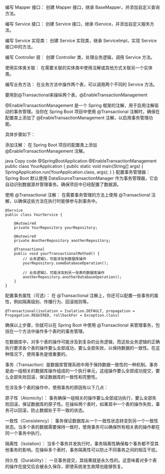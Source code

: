 编写 Mapper 接口： 创建 Mapper 接口，继承 BaseMapper，并添加自定义查询方法。

编写 Service 接口： 创建 Service 接口，继承 IService，并添加自定义服务方法。

编写 Service 实现类： 创建 Service 实现类，继承 ServiceImpl，实现 Service 接口中的方法。      

编写 Controller 层： 创建 Controller 类，处理业务逻辑，调用 Service 方法。     

使用实体类关联： 在需要关联的实体类中使用注解或其他方式关联另一个实体类。     

编写业务方法： 在业务方法中操作两个表，可以调用两个不同的 Service 方法。       

要用到@Transactional来操纵两个表，@EnableTransactionManagement

@EnableTransactionManagement 是一个 Spring 框架的注解，用于启用注解驱动的事务管理。当你在 Spring Boot 项目中使用 @Transactional 注解时，确保在配置类上添加了 @EnableTransactionManagement 注解，以启用事务管理功能。

具体步骤如下：

添加注解： 在 Spring Boot 项目的配置类上添加 @EnableTransactionManagement 注解。

java
Copy code
@SpringBootApplication
@EnableTransactionManagement
public class YourApplication {
    public static void main(String[] args) {
        SpringApplication.run(YourApplication.class, args);
    }
}
配置事务管理器： Spring Boot 默认使用 DataSourceTransactionManager 作为事务管理器，它会自动识别数据源并管理事务。确保项目中已经配置了数据源。

使用 @Transactional 注解： 在需要事务管理的方法上使用 @Transactional 注解，以确保这些方法在执行时能够参与到事务中。

```code
@Service
public class YourService {
    
    @Autowired
    private YourRepository yourRepository;
    
    @Autowired
    private AnotherRepository anotherRepository;

    @Transactional
    public void yourTransactionalMethod() {
        // 业务逻辑1，可能涉及到数据库操作
        yourRepository.someDatabaseOperation();

        // 业务逻辑2，可能涉及到另一张表的数据库操作
        anotherRepository.anotherDatabaseOperation();
    }
}
```

配置事务属性（可选）： 在 @Transactional 注解上，你还可以配置一些事务的属性，例如隔离级别、传播行为、回滚规则等。

```code
@Transactional(isolation = Isolation.DEFAULT, propagation = Propagation.REQUIRED, rollbackFor = Exception.class)
```

确保以上步骤，你就可以在 Spring Boot 中使用 @Transactional 来管理事务，包括在一个方法中操作多个表时的事务管理。   

在数据库中，对多个表的操作可能涉及到复杂的业务逻辑，而这些业务逻辑的正确执行要求各个表的操作要么全部成功，要么全部失败，以保持数据的一致性。在这种情况下，使用事务是很重要的。

事务（Transaction）是数据库管理系统中用于保持数据一致性的一种机制。事务是由一组相关的数据库操作组成的一个执行单元，这组操作要么全部成功提交，要么全部失败回滚，保证数据库的一致性和完整性。

在涉及多个表的操作中，使用事务的原因有以下几点：

原子性（Atomicity）： 事务确保一组相关的操作要么全部成功执行，要么全部失败回滚，保证数据库的原子性。在操纵两个表时，如果其中一个表的操作失败，事务可以回滚，防止数据处于不一致的状态。

一致性（Consistency）： 事务保证数据库从一个一致性状态转变到另一个一致性状态。当多个表的数据需要保持一致时，使用事务可以确保所有相关表的操作都在同一个事务中执行。

隔离性（Isolation）： 当多个事务并发执行时，事务隔离性确保每个事务都不受其他事务的影响。在操纵多个表时，事务隔离性可以防止不同事务之间的相互干扰。

持久性（Durability）： 一旦事务提交，其结果就是永久性的。这意味着对多个表的操作在提交后会被永久保存，即使系统发生故障也能够恢复。       



 

